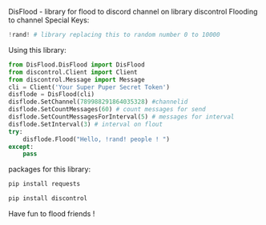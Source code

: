 DisFlood - library for flood to discord channel on library discontrol
Flooding to channel 
Special Keys:
```python
!rand! # library replacing this to random number 0 to 10000
``` 
Using this library:
```python
from DisFlood.DisFlood import DisFlood
from discontrol.Client import Client
from discontrol.Message import Message
cli = Client('Your Super Puper Secret Token')
disflode = DisFlood(cli)
disflode.SetChannel(789988291864035328) #channelid
disflode.SetCountMessages(60) # count messages for send
disflode.SetCountMessagesForInterval(5) # messages for interval
disflode.SetInterval(3) # interval on flout
try:
    disflode.Flood("Hello, !rand! people ! ")
except:
    pass
```
packages for this library:
```python
pip install requests
```
```python
pip install discontrol
```
Have fun to flood friends !
